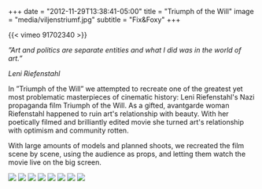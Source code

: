+++
date = "2012-11-29T13:38:41-05:00"
title = "Triumph of the Will"
image = "media/viljenstriumf.jpg"
subtitle = "Fix&Foxy"
+++

{{< vimeo 91702340 >}}

*”Art and politics are separate entities and what I did was in the world of art.”*

*Leni Riefenstahl*



In ”Triumph of the Will” we attempted to recreate one of the greatest yet most problematic masterpieces of cinematic history: Leni Riefenstahl's Nazi propaganda film Triumph of the Will. As a gifted, avantgarde woman Riefenstahl happened to ruin art's relationship with beauty. With her poetically filmed and brilliantly edited movie she turned art's relationship with optimism and community rotten.

With large amounts of models and planned shoots, we recreated the film scene by scene, using the audience as props, and letting them watch the movie live on the big screen. 

![](work/viljenstriumf/1.jpg)
![](work/viljenstriumf/2.jpg)
![](work/viljenstriumf/3.jpg)
![](work/viljenstriumf/4.JPG)
![](work/viljenstriumf/5.JPG)
![](work/viljenstriumf/6.JPG)
![](work/viljenstriumf/7.JPG)
![](work/viljenstriumf/8.JPG)

